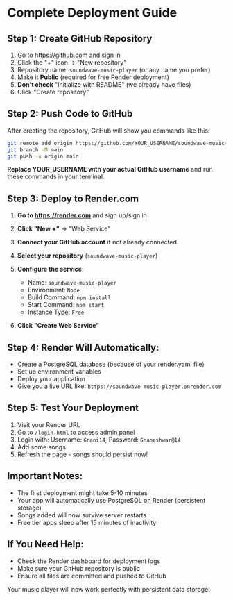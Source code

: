 # Complete Deployment Guide

## Step 1: Create GitHub Repository
1. Go to https://github.com and sign in
2. Click the "+" icon → "New repository"
3. Repository name: `soundwave-music-player` (or any name you prefer)
4. Make it **Public** (required for free Render deployment)
5. **Don't check** "Initialize with README" (we already have files)
6. Click "Create repository"

## Step 2: Push Code to GitHub
After creating the repository, GitHub will show you commands like this:

```bash
git remote add origin https://github.com/YOUR_USERNAME/soundwave-music-player.git
git branch -M main
git push -u origin main
```

**Replace YOUR_USERNAME with your actual GitHub username** and run these commands in your terminal.

## Step 3: Deploy to Render.com

1. **Go to https://render.com** and sign up/sign in
2. **Click "New +"** → "Web Service"
3. **Connect your GitHub account** if not already connected
4. **Select your repository** (`soundwave-music-player`)
5. **Configure the service:**
   - Name: `soundwave-music-player`
   - Environment: `Node`
   - Build Command: `npm install`
   - Start Command: `npm start`
   - Instance Type: `Free`

6. **Click "Create Web Service"**

## Step 4: Render Will Automatically:
- Create a PostgreSQL database (because of your render.yaml file)
- Set up environment variables
- Deploy your application
- Give you a live URL like: `https://soundwave-music-player.onrender.com`

## Step 5: Test Your Deployment
1. Visit your Render URL
2. Go to `/login.html` to access admin panel
3. Login with: Username: `Gnani14`, Password: `Gnaneshwar@14`
4. Add some songs
5. Refresh the page - songs should persist now!

## Important Notes:
- The first deployment might take 5-10 minutes
- Your app will automatically use PostgreSQL on Render (persistent storage)
- Songs added will now survive server restarts
- Free tier apps sleep after 15 minutes of inactivity

## If You Need Help:
- Check the Render dashboard for deployment logs
- Make sure your GitHub repository is public
- Ensure all files are committed and pushed to GitHub

Your music player will now work perfectly with persistent data storage!